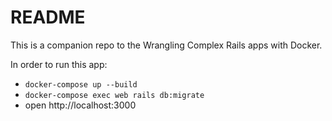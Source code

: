 # README

This is a companion repo to the Wrangling Complex Rails apps with Docker.

In order to run this app:

- `docker-compose up --build`
- `docker-compose exec web rails db:migrate`
- open http://localhost:3000
